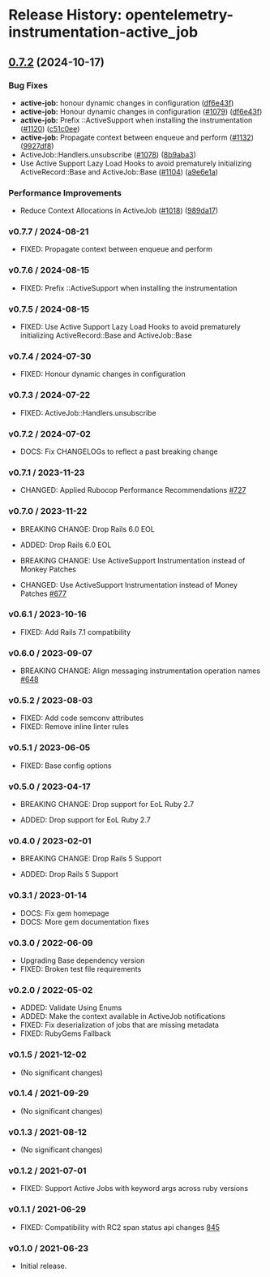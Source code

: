 # Release History: opentelemetry-instrumentation-active_job

## [0.7.2](https://github.com/80486858/repo-8/compare/opentelemetry-instrumentation-active_job-v0.7.1...opentelemetry-instrumentation-active_job/v0.7.2) (2024-10-17)


### Bug Fixes

* **active-job:** honour dynamic changes in configuration ([df6e43f](https://github.com/80486858/repo-8/commit/df6e43f9a350afeca3066e2ceba0ed5112d9d47f))
* **active-job:** Honour dynamic changes in configuration ([#1079](https://github.com/80486858/repo-8/issues/1079)) ([df6e43f](https://github.com/80486858/repo-8/commit/df6e43f9a350afeca3066e2ceba0ed5112d9d47f))
* **active-job:** Prefix ::ActiveSupport when installing the instrumentation ([#1120](https://github.com/80486858/repo-8/issues/1120)) ([c51c0ee](https://github.com/80486858/repo-8/commit/c51c0eed894429d33a4de3b8a981a84971c19611))
* **active-job:** Propagate context between enqueue and perform ([#1132](https://github.com/80486858/repo-8/issues/1132)) ([9927df8](https://github.com/80486858/repo-8/commit/9927df8012a51a34653c36f373a2e8d9b19ed7cf))
* ActiveJob::Handlers.unsubscribe ([#1078](https://github.com/80486858/repo-8/issues/1078)) ([8b9aba3](https://github.com/80486858/repo-8/commit/8b9aba33e51f95255c9440f74664ca29ef08aed6))
* Use Active Support Lazy Load Hooks to avoid prematurely initializing ActiveRecord::Base and ActiveJob::Base ([#1104](https://github.com/80486858/repo-8/issues/1104)) ([a9e6e1a](https://github.com/80486858/repo-8/commit/a9e6e1a898f89ac6574a85f3f64429fbf4b457db))


### Performance Improvements

* Reduce Context Allocations in ActiveJob ([#1018](https://github.com/80486858/repo-8/issues/1018)) ([989da17](https://github.com/80486858/repo-8/commit/989da17c33c345ad285f70a0821078a6e21d389d))

### v0.7.7 / 2024-08-21

* FIXED: Propagate context between enqueue and perform

### v0.7.6 / 2024-08-15

* FIXED: Prefix ::ActiveSupport when installing the instrumentation

### v0.7.5 / 2024-08-15

* FIXED: Use Active Support Lazy Load Hooks to avoid prematurely initializing ActiveRecord::Base and ActiveJob::Base

### v0.7.4 / 2024-07-30

* FIXED: Honour dynamic changes in configuration

### v0.7.3 / 2024-07-22

* FIXED: ActiveJob::Handlers.unsubscribe

### v0.7.2 / 2024-07-02

* DOCS: Fix CHANGELOGs to reflect a past breaking change

### v0.7.1 / 2023-11-23

* CHANGED: Applied Rubocop Performance Recommendations [#727](https://github.com/open-telemetry/opentelemetry-ruby-contrib/pull/727)

### v0.7.0 / 2023-11-22

* BREAKING CHANGE: Drop Rails 6.0 EOL

* ADDED: Drop Rails 6.0 EOL

* BREAKING CHANGE: Use ActiveSupport Instrumentation instead of Monkey Patches

* CHANGED: Use ActiveSupport Instrumentation instead of Money Patches [#677](https://github.com/open-telemetry/opentelemetry-ruby-contrib/pull/677)

### v0.6.1 / 2023-10-16

* FIXED: Add Rails 7.1 compatibility

### v0.6.0 / 2023-09-07

* BREAKING CHANGE: Align messaging instrumentation operation names [#648](https://github.com/open-telemetry/opentelemetry-ruby-contrib/pull/648)

### v0.5.2 / 2023-08-03

* FIXED: Add code semconv attributes
* FIXED: Remove inline linter rules

### v0.5.1 / 2023-06-05

* FIXED: Base config options

### v0.5.0 / 2023-04-17

* BREAKING CHANGE: Drop support for EoL Ruby 2.7 

* ADDED: Drop support for EoL Ruby 2.7 

### v0.4.0 / 2023-02-01

* BREAKING CHANGE: Drop Rails 5 Support 

* ADDED: Drop Rails 5 Support 

### v0.3.1 / 2023-01-14

* DOCS: Fix gem homepage 
* DOCS: More gem documentation fixes 

### v0.3.0 / 2022-06-09

* Upgrading Base dependency version
* FIXED: Broken test file requirements 

### v0.2.0 / 2022-05-02

* ADDED: Validate Using Enums 
* ADDED: Make the context available in ActiveJob notifications 
* FIXED: Fix deserialization of jobs that are missing metadata 
* FIXED: RubyGems Fallback 

### v0.1.5 / 2021-12-02

* (No significant changes)

### v0.1.4 / 2021-09-29

* (No significant changes)

### v0.1.3 / 2021-08-12

* (No significant changes)

### v0.1.2 / 2021-07-01

* FIXED: Support Active Jobs with keyword args across ruby versions  

### v0.1.1 / 2021-06-29

* FIXED: Compatibility with RC2 span status api changes [845](https://github.com/open-telemetry/opentelemetry-ruby/pull/845)

### v0.1.0 / 2021-06-23

* Initial release.
